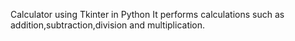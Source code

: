 Calculator using Tkinter in Python
It performs calculations such as addition,subtraction,division and multiplication.
